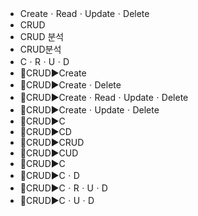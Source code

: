 ﻿- CreateㆍReadㆍUpdateㆍDelete
- CRUD
- CRUD 분석
- CRUD분석
- CㆍRㆍUㆍD
- 📌CRUD▶️Create
- 📌CRUD▶️CreateㆍDelete
- 📌CRUD▶️CreateㆍReadㆍUpdateㆍDelete
- 📌CRUD▶️CreateㆍUpdateㆍDelete
- 🔎CRUD▶️C
- 🔎CRUD▶️CD
- 🔎CRUD▶️CRUD
- 🔎CRUD▶️CUD
- 🚩CRUD▶️C
- 🚩CRUD▶️CㆍD
- 🚩CRUD▶️CㆍRㆍUㆍD
- 🚩CRUD▶️CㆍUㆍD
